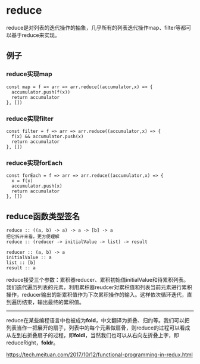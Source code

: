 # reduce 
reduce是对列表的迭代操作的抽象，几乎所有的列表迭代操作map、filter等都可以基于reduce来实现。  
## 例子  
### reduce实现map
```
const map = f => arr => arr.reduce((accumulator,x) => {
  accumulator.push(f(x))
  return accumulator
}, [])
```

### reduce实现filter  
```
const filter = f => arr => arr.reduce((accumulator,x) => {
  f(x) && accumulator.push(x)
  return accumulator
}, [])
```  

### reduce实现forEach  
```
const forEach = f => arr => arr.reduce((accumulator,x) => {
  x = f(x)
  accumulator.push(x)
  return accumulator
}, [])
```  

## reduce函数类型签名  
```
reduce :: ((a, b) -> a) -> a -> [b] -> a  
把它拆开来看，更方便理解
reduce :: (reducer -> initialValue -> list) -> result  

reducer :: (a, b) -> a
initialValue :: a
list :: [b]  
result :: a
```   
reduce接受三个参数：累积器reducer、累积初始值initialValue和待累积列表。我们迭代遍历列表的元素，利用累积器reudcer对累积值和列表当前元素进行累积操作，reducer输出的新累积值作为下次累积操作的输入。这样依次循环迭代，直到遍历结束，输出最终的累积值。  

***

reduce在某些编程语言中也被成为**fold**，中文翻译为折叠、归约等。我们可以把列表当作一把展开的扇子，列表中的每个元素做扇骨，则reduce的过程可以看成从左到右折叠扇子的过程，即**foldl**，当然我们也可以从右向左折叠上字，即reduceRight，**foldr**。

https://tech.meituan.com/2017/10/12/functional-programming-in-redux.html
